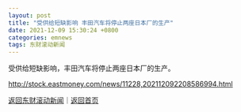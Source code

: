 ```yaml
---
layout: post
title: "受供给短缺影响 丰田汽车将停止两座日本厂的生产"
date: 2021-12-09 15:30:24 +0800
categories: emnews
tags: 东财滚动新闻
---
```


受供给短缺影响，丰田汽车将停止两座日本厂的生产。

<http://stock.eastmoney.com/news/11228,202112092208586994.html>

[返回东财滚动新闻](//finews.withounder.com/emnews/)｜[返回首页](//finews.withounder.com/)